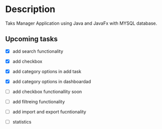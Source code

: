 # Description
 Taks Manager Application using Java and JavaFx with MYSQL database.
 
## Upcoming tasks

- [X] add search functionality 
- [X] add checkbox
- [X] add category options in add task
- [X] add category options in dashboardad
- [ ] add checkbox functionallity soon
- [ ] add filtreing functionality 
- [ ] add import and export fucntionality 
- [ ] statistics 

